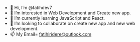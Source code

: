 - 👋 Hi, I’m @fatihdev7
- 👀 I’m interested in Web Development and Create new app.
- 🌱 I’m currently learning JavaScript and React.
- 💞️ I’m looking to collaborate on create new app and new web development.
- 📫 My Email= fatihiridere@outlook.com

<!---
fatihdev7/fatihdev7 is a ✨ special ✨ repository because its `README.md` (this file) appears on your GitHub profile.
You can click the Preview link to take a look at your changes.
--->
